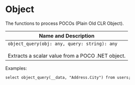 # Object

The functions to process POCOs (Plain Old CLR Object).

| Name and Description |
| --- |
| `object_query(obj: any, query: string): any`<br /><br /> Extracts a scalar value from a POCO .NET object. |

Examples:

```
select object_query(__data, "Address.City") from users;
```
